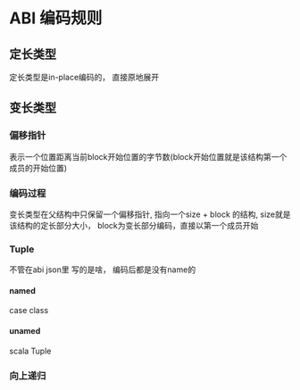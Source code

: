# ABI 编码规则

## 定长类型
定长类型是in-place编码的， 直接原地展开

## 变长类型
### 偏移指针
表示一个位置距离当前block开始位置的字节数(block开始位置就是该结构第一个成员的开始位置)

### 编码过程
变长类型在父结构中只保留一个偏移指针, 指向一个size + block 的结构, size就是该结构的定长部分大小， block为变长部分编码，直接以第一个成员开始

### Tuple
不管在abi json里 写的是啥， 编码后都是没有name的

#### named
case class 

#### unamed
scala Tuple


### 向上递归